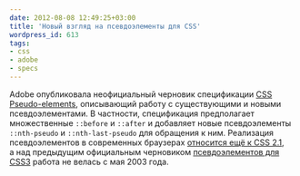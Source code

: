 ```yaml
---
date: 2012-08-08 12:49:25+03:00
title: 'Новый взгляд на псевдоэлементы для CSS'
wordpress_id: 613
tags:
- css
- adobe
- specs
---
```


Adobe опубликовала неофициальный черновик спецификации [CSS Pseudo-elements][1], описывающий работу с существующими и новыми псевдоэлементами. В частности, спецификация предполагает множественные `::before` и `::after` и добавляет новые псевдоэлементы `::nth-pseudo` и `::nth-last-pseudo` для обращения к ним. Реализация псевдоэлементов в современных браузерах [относится ещё к CSS 2.1][2], а над предыдущим официальным черновиком [псевдоэлементов для CSS3][3] работа не велась с мая 2003 года.

[1]: http://adobe.github.com/web-platform/utilities/css-pseudo-elements/docs/css4-pseudoelements.html
[2]: http://www.w3.org/TR/CSS21/generate.html
[3]: http://www.w3.org/TR/css3-content/
